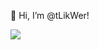 👋 Hi, I’m @tLikWer!

<a href="https://visitcount.itsvg.in">
    <img src="https://visitcount.itsvg.in/api?id=LikWer&label=Profile%20Views&icon=5&pretty=true" />
</a>
